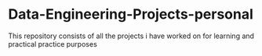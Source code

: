 # Data-Engineering-Projects-personal
This repository consists of all the projects i have worked on for learning and practical practice purposes

